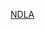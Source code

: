 [NDLA](https://ndla.no/nb/subject:1:1352b19e-e706-4480-a728-c6b0a57ba8ae/topic:9b328b18-c4d4-446c-a3a4-b69dccecda45/)

